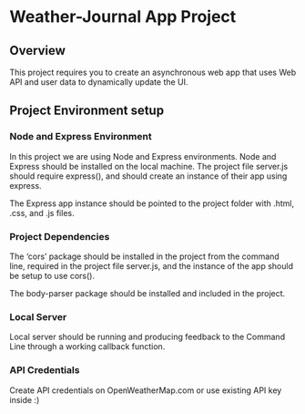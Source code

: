 # Weather-Journal App Project

## Overview

This project requires you to create an asynchronous web app that uses Web API and user data to dynamically update the UI.

## Project Environment setup

### Node and Express Environment

In this project we are using Node and Express environments. Node and Express should be installed on the local machine. The project file server.js should require express(), and should create an instance of their app using express.

The Express app instance should be pointed to the project folder with .html, .css, and .js files.

### Project Dependencies

The ‘cors’ package should be installed in the project from the command line, required in the project file server.js, and the instance of the app should be setup to use cors().

The body-parser package should be installed and included in the project.

### Local Server

Local server should be running and producing feedback to the Command Line through a working callback function.

### API Credentials

Create API credentials on OpenWeatherMap.com or use existing API key inside :)
